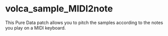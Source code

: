 # volca_sample_MIDI2note
This Pure Data patch allows you to pitch the samples according to the notes you play on a MIDI keyboard.

